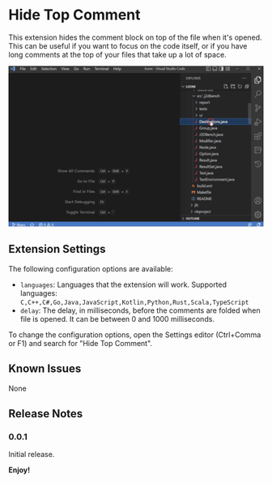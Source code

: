 # Hide Top Comment

This extension hides the comment block on top of the file when it's opened. This can be useful if you want to focus on the code itself, or if you have long comments at the top of your files that take up a lot of space. 

![preview](images/preview.gif)

## Extension Settings

The following configuration options are available:

* `languages`: Languages that the extension will work. Supported languages: `C,C++,C#,Go,Java,JavaScript,Kotlin,Python,Rust,Scala,TypeScript`
* `delay`: The delay, in milliseconds, before the comments are folded when file is opened. It can be between 0 and 1000 milliseconds.

To change the configuration options, open the Settings editor (Ctrl+Comma or F1) and search for "Hide Top Comment".

## Known Issues
None


## Release Notes
### 0.0.1
Initial release.


**Enjoy!**
